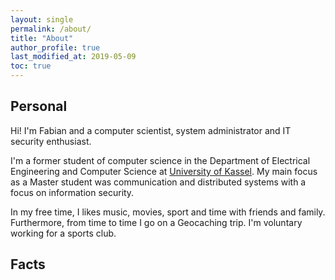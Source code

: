 ```yaml
---
layout: single
permalink: /about/
title: "About"
author_profile: true
last_modified_at: 2019-05-09
toc: true
---
```

## Personal
Hi! I'm Fabian and a computer scientist, system administrator and IT security enthusiast.

I'm a former student of computer science in the Department of Electrical Engineering and Computer Science at [University of Kassel](https://www.uni-kassel.de/eecs/en/ "Department of Electrical Engineering and Computer Science- Universtiy of Kassel"). My main focus as a Master student was communication and distributed systems with a focus on information security.

In my free time, I likes music, movies, sport and time with friends and family. Furthermore, from time to time I go on a Geocaching trip. I'm voluntary working for a sports club.

## Facts
